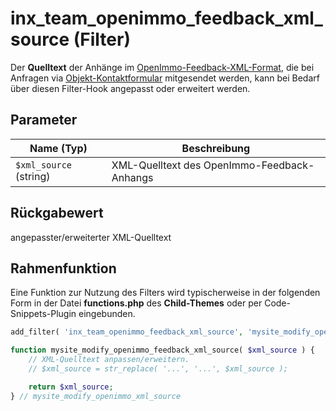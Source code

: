 # inx_team_openimmo_feedback_xml_source (Filter)

Der **Quelltext** der Anhänge im [OpenImmo-Feedback-XML-Format](../schnellstart/einrichtung#OpenImmo-Feedback-Typ), die bei Anfragen via [Objekt-Kontaktformular](../komponenten/kontaktformular) mitgesendet werden, kann bei Bedarf über diesen Filter-Hook angepasst oder erweitert werden.

## Parameter

| Name (Typ) | Beschreibung |
| ---------- | ------------ |
| `$xml_source` (string) | XML-Quelltext des OpenImmo-Feedback-Anhangs |

## Rückgabewert

angepasster/erweiterter XML-Quelltext

## Rahmenfunktion

Eine Funktion zur Nutzung des Filters wird typischerweise in der folgenden Form in der Datei **functions.php** des **Child-Themes** oder per Code-Snippets-Plugin eingebunden.

```php
add_filter( 'inx_team_openimmo_feedback_xml_source', 'mysite_modify_openimmo_feedback_xml_source' );

function mysite_modify_openimmo_feedback_xml_source( $xml_source ) {
	// XML-Quelltext anpassen/erweitern.
	// $xml_source = str_replace( '...', '...', $xml_source );

	return $xml_source;
} // mysite_modify_openimmo_xml_source
```